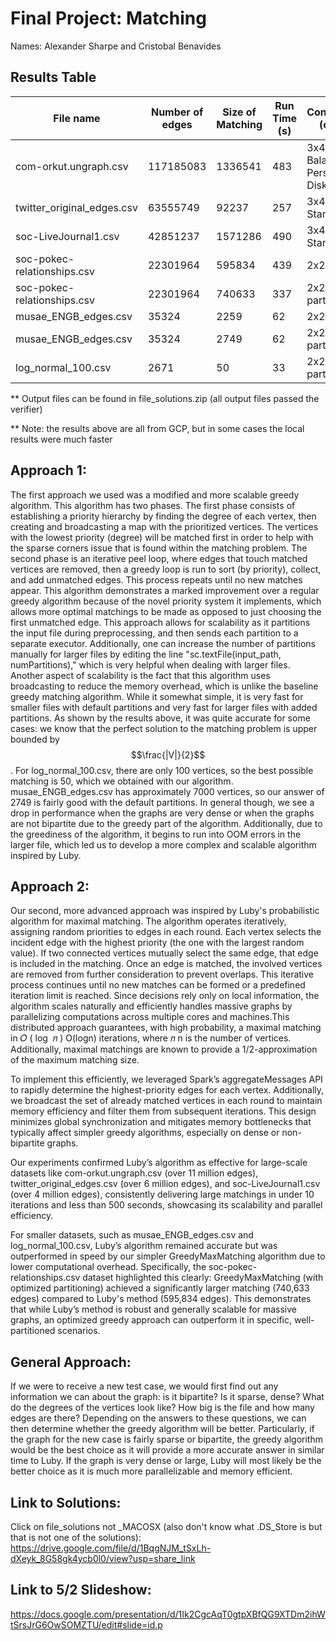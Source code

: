 # Final Project: Matching

Names: Alexander Sharpe and Cristobal Benavides

## Results Table

|           File name           |        Number of edges       | Size of Matching | Run Time (s)| Configuration (cores,_) | Iterations | Algorithm |
| ------------------------------| ---------------------------- | ---------------- | ------------| ------------------------| ---------- | ----------|
| com-orkut.ungraph.csv         | 117185083                    | 1336541 | 483 | 3x4 on Balanced Persistent Disk | 9 | Luby |
| twitter_original_edges.csv    | 63555749                     | 92237  | 257  | 3x4 on Standard Disk | 8 | Luby|
| soc-LiveJournal1.csv          | 42851237                     | 1571286 |490  | 3x4 on Standard Disk | 9 | Luby |
| soc-pokec-relationships.csv   | 22301964                     | 595834 | 439 | 2x2 | 7 | Luby|
| soc-pokec-relationships.csv   | 22301964                     | 740633 | 337 | 2x2, 200 partitions| 2 | GreedyMaxMatch|
| musae_ENGB_edges.csv          | 35324                        | 2259 | 62 | 2x2 | 5 | Luby |
| musae_ENGB_edges.csv          | 35324                        | 2749 | 62 | 2x2, Default partitions | 2 | GreedyMaxMatch |
| log_normal_100.csv            | 2671                         | 50 | 33 | 2x2, Default partitions | 2 |  GreedyMaxMatch|

** Output files can be found in file_solutions.zip (all output files passed the verifier) 

** Note: the results above are all from GCP, but in some cases the local results were much faster
  
## Approach 1: 

The first approach we used was a modified and more scalable greedy algorithm. This algorithm has two phases. The first phase consists of establishing a priority hierarchy by finding the degree of each vertex, then creating and broadcasting a map with the prioritized vertices. The vertices with the lowest priority (degree) will be matched first in order to help with the sparse corners issue that is found within the matching problem. The second phase is an iterative peel loop, where edges that touch matched vertices are removed, then a greedy loop is run to sort (by priority), collect, and add unmatched edges. This process repeats until no new matches appear. This algorithm demonstrates a marked improvement over a regular greedy algorithm because of the novel priority system it implements, which allows more optimal matchings to be made as opposed to just choosing the first unmatched edge. This approach allows for scalability as it partitions the input file during preprocessing, and then sends each partition to a separate executor. Additionally, one can increase the number of partitions manually for larger files by editing the line "sc.textFile(input_path, numPartitions)," which is very helpful when dealing with larger files. Another aspect of scalability is the fact that this algorithm uses broadcasting to reduce the memory overhead, which is unlike the baseline greedy matching algorithm. While it somewhat simple, it is very fast for smaller files with default partitions and very fast for larger files with added partitions. As shown by the results above, it was quite accurate for some cases: we know that the perfect solution to the matching problem is upper bounded by $$\frac{|V|}{2}$$. For log_normal_100.csv, there are only 100 vertices, so the best possible matching is 50, which we obtained with our algorithm. musae_ENGB_edges.csv has approximately 7000 vertices, so our answer of 2749 is fairly good with the default partitions. In general though, we see a drop in performance when the graphs are very dense or when the graphs are not bipartite due to the greedy part of the algorithm. Additionally, due to the greediness of the algorithm, it begins to run into OOM errors in the larger file, which led us to develop a more complex and scalable algorithm inspired by Luby.

## Approach 2: 
Our second, more advanced approach was inspired by Luby's probabilistic algorithm for maximal matching. The algorithm operates iteratively, assigning random priorities to edges in each round. Each vertex selects the incident edge with the highest priority (the one with the largest random value). If two connected vertices mutually select the same edge, that edge is included in the matching. Once an edge is matched, the involved vertices are removed from further consideration to prevent overlaps. This iterative process continues until no new matches can be formed or a predefined iteration limit is reached. Since decisions rely only on local information, the algorithm scales naturally and efficiently handles massive graphs by parallelizing computations across multiple cores and machines.This distributed approach guarantees, with high probability, a maximal matching in 
𝑂
(
log
⁡
𝑛
)
O(logn) iterations, where 
𝑛
n is the number of vertices. Additionally, maximal matchings are known to provide a 1/2-approximation of the maximum matching size.

To implement this efficiently, we leveraged Spark’s aggregateMessages API to rapidly determine the highest-priority edges for each vertex. Additionally, we broadcast the set of already matched vertices in each round to maintain memory efficiency and filter them from subsequent iterations. This design minimizes global synchronization and mitigates memory bottlenecks that typically affect simpler greedy algorithms, especially on dense or non-bipartite graphs.

Our experiments confirmed Luby’s algorithm as effective for large-scale datasets like com-orkut.ungraph.csv (over 11 million edges), twitter_original_edges.csv (over 6 million edges), and soc-LiveJournal1.csv (over 4 million edges), consistently delivering large matchings in under 10 iterations and less than 500 seconds, showcasing its scalability and parallel efficiency.

For smaller datasets, such as musae_ENGB_edges.csv and log_normal_100.csv, Luby’s algorithm remained accurate but was outperformed in speed by our simpler GreedyMaxMatching algorithm due to lower computational overhead. Specifically, the soc-pokec-relationships.csv dataset highlighted this clearly: GreedyMaxMatching (with optimized partitioning) achieved a significantly larger matching (740,633 edges) compared to Luby's method (595,834 edges). This demonstrates that while Luby’s method is robust and generally scalable for massive graphs, an optimized greedy approach can outperform it in specific, well-partitioned scenarios.

## General Approach:

If we were to receive a new test case, we would first find out any information we can about the graph: is it bipartite? Is it sparse, dense? What do the degrees of the vertices look like? How big is the file and how many edges are there? Depending on the answers to these questions, we can then determine whether the greedy algorithm will be better. Particularly, if the graph for the new case is fairly sparse or bipartite, the greedy algorithm would be the best choice as it will provide a more accurate answer in similar time to Luby. If the graph is very dense or large, Luby will most likely be the better choice as it is much more parallelizable and memory efficient. 


## Link to Solutions:

Click on file_solutions not _MACOSX (also don't know what .DS_Store is but that is not one of the solutions): https://drive.google.com/file/d/1BqgNJM_tSxLh-dXeyk_8G58gk4ycb0l0/view?usp=share_link


## Link to 5/2 Slideshow: 

https://docs.google.com/presentation/d/1Ik2CgcAqT0gtpXBfQG9XTDm2ihWtSrsJrG6OwSOMZTU/edit#slide=id.p

